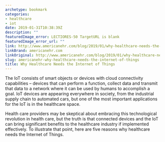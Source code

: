 ```yaml
---
archetype: bookmark
categories:
- healthcare
- iot
date: 2019-01-31T10:38:39Z
description: ""
featuredImage_error: LECTIORES-50 TargetURL is blank
featuredImage_error_url: ""
link: http://www.americanehr.com/blog/2019/01/why-healthcare-needs-the-internet-of-things/
linkBrand: americanehr.com
linkOriginal: http://www.americanehr.com/blog/2019/01/why-healthcare-needs-the-internet-of-things/
slug: americanehr-why-healthcare-needs-the-internet-of-things
title: Why Healthcare Needs the Internet of Things
---
```

The IoT consists of smart objects or devices with cloud connectivity capabilities – devices that can perform a function, collect data and transmit that data to a network where it can be used by humans to accomplish a goal. IoT devices are appearing everywhere in society, from the industrial supply chain to automated cars, but one of the most important applications for the IoT is in the healthcare space.

Health care providers may be skeptical about embracing this technological revolution in health care, but the truth is that connected devices and the IoT can bring significant benefits to the healthcare industry if implemented effectively. To illustrate that point, here are five reasons why healthcare needs the Internet of Things.

